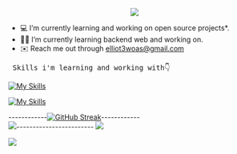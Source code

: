 <p align="center">
  <!-- Typing SVG by DenverCoder1 - https://github.com/DenverCoder1/readme-typing-svg -->
  <a href="https://github.com/DenverCoder1/readme-typing-svg">
    <img src="https://readme-typing-svg.demolab.com/?lines=elliot%20woas%20;back-end%20developer%20;&font=Fira%20Code&center=true&width=440&height=45&color=FA0606&vCenter=true&pause=1000&size=22" /></a>
</p>

- 💻 I’m currently learning and working on open source projects*.
- 🧑‍💻 I’m currently learning backend web and working on.
- ✉️ Reach me out through [elliot3woas@gmail.com](mailto:mahdi1382bbamdad@gmail.com)

<pre> Skills i'm learning and working with👇                            I know a little about and I worked👇</pre>

  [![My Skills](https://skillicons.dev/icons?i=js,ts,nodejs,express,mongodb,postman,postma,prisma,py,solidity,sqlite&perline=12)](https://skillicons.dev)

[![My Skills](https://skillicons.dev/icons?i=git,github,linux,vercel,vscode,bots,npmوpostma,vite,react,graphql,docker&perline=12)](https://skillicons.dev)

------------[![GitHub Streak](https://streak-stats.demolab.com/?user=elliotwoas&theme=react&hide_border=true&border_radius=4&card_width=684)](https://git.io/streak-stats)------------
<br>
![](http://github-profile-summary-cards.vercel.app/api/cards/stats?username=elliotwoas&theme=react)------------------------
![](http://github-profile-summary-cards.vercel.app/api/cards/productive-time?username=elliotWoas&theme=react&utcOffset=8)

![](https://user-images.githubusercontent.com/73097560/115834477-dbab4500-a447-11eb-908a-139a6edaec5c.gif)
